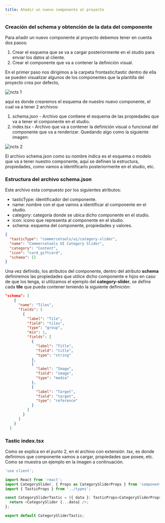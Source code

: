 ```yaml
---
title: Añadir un nuevo componente al proyecto
---
```


### Creación del schema y obtención de la data del componente

Para añadir un nuevo componente al proyecto debemos tener en cuenta dos pasos:

1. Crear el esquema que se va a cargar posteriormente en el studio para enviar los datos al cliente.
2. Crear el componente que va a contener la definición visual.

En el primer paso nos dirigimos a la carpeta frontastic/tastic dentro de ella se pueden visualizar algunos de los componentes que la plantilla del proyecto crea por defecto,

<img src="/new-component-to-studio/ncts1.png" alt="ncts 1" />

aquí es donde crearemos el esquema de nuestro nuevo componente, el cual va a tener 2 archivos:

1. schema.json - Archivo que contiene el esquema de las propiedades que va a tener el componente en el studio.
2. index.tsx - Archivo que va a contener la definición visual o funcional del componente que va a renderizar.
   Quedando algo como la siguiente imagen:

<img src="/new-component-to-studio/ncts2.png" alt="ncts 2" />

El archivo schema.json como su nombre indica es el esquema o modelo que va a tener nuestro componente, aquí se definen la estructura, propiedades, como vamos a identificarlo posteriormente en el studio, etc.

### Estructura del archivo schema.json

Este archivo esta compuesto por los siguientes atributos:

- tasticType: identificador del componente.
- name: nombre con el que vamos a identificar al componente en el studio.
- category: categoría donde se ubica dicho componente en el studio.
- icon: icono que representa al componente en el studio.
- schema: esquema del componente, propiedades y valores.

```json
{
  "tasticType": "commercetools/ui/category-slider",
  "name": "Commercetools UI Category Slider",
  "category": "Content",
  "icon": "card_giftcard",
  "schema": []
}
```

Una vez definido, los atributos del componente, dentro del atributo **schema** definiremos las propiedades que utilice dicho componente e hijos en caso de que los tenga, si utilizamos el ejemplo del **category-slider**, se define cada **tile** que pueda contener teniendo la siguiente definición:

```json
"schema": [
    {
      "name": "Tiles",
      "fields": [
        {
          "label": "Tile",
          "field": "tiles",
          "type": "group",
          "min": 1,
          "fields": [
            {
              "label": "Title",
              "field": "title",
              "type": "string"
            },
            {
              "label": "Image",
              "field": "image",
              "type": "media"
            },
            {
              "label": "Target",
              "field": "target",
              "type": "reference"
            }
          ]
        }
      ]
    }
  ]
```

### Tastic index.tsx

Como se explica en el punto 2, en el archivo con extensión .tsx, es donde definimos que componente vamos a cargar, propiedades que posee, etc. Como se muestra un ejemplo en la imagen a continuación.

```ts
'use client';

import React from 'react';
import CategorySlider, { Props as CategorySliderProps } from 'components/commercetools-ui/organisms/category-slider';
import { TasticProps } from '../types';

const CategorySliderTastic = ({ data }: TasticProps<CategorySliderProps>) => {
  return <CategorySlider {...data} />;
};

export default CategorySliderTastic;
```
